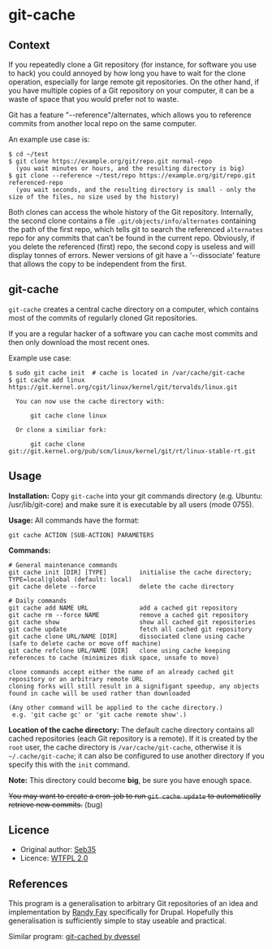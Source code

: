 git-cache
=========

Context
-------

If you repeatedly clone a Git repository (for instance, for software you use to hack) you could annoyed by how long
you have to wait for the clone operation, especially for large remote git repositories.
On the other hand, if you have multiple copies of a Git repository on your computer, it can be a waste of space that
you would prefer not to waste.

Git has a feature "--reference"/alternates, which allows you to reference commits from another local repo on the same
computer.

An example use case is:

    $ cd ~/test
    $ git clone https://example.org/git/repo.git normal-repo
      (you wait minutes or hours, and the resulting directory is big)
    $ git clone --reference ~/test/repo https://example.org/git/repo.git referenced-repo
      (you wait seconds, and the resulting directory is small - only the size of the files, no size used by the history)

Both clones can access the whole history of the Git repository.
Internally, the second clone contains a file `.git/objects/info/alternates` containing the path of the first repo, which
tells git to search the referenced `alternates` repo for any commits that can't be found in the current repo.
Obviously, if you delete the referenced (first) repo, the second copy is useless and will display tonnes of errors.
Newer versions of git have a '--dissociate' feature that allows the copy to be independent from the first.


git-cache
---------

`git-cache` creates a central cache directory on a computer, which contains most of the commits of regularly cloned Git
repositories.

If you are a regular hacker of a software you can cache most commits and then only download the most
recent ones.

Example use case:

    $ sudo git cache init  # cache is located in /var/cache/git-cache
    $ git cache add linux https://git.kernel.org/cgit/linux/kernel/git/torvalds/linux.git

      You can now use the cache directory with:

          git cache clone linux

      Or clone a similiar fork:

          git cache clone git://git.kernel.org/pub/scm/linux/kernel/git/rt/linux-stable-rt.git


Usage
-----

__Installation:__
Copy `git-cache` into your git commands directory (e.g. Ubuntu: /usr/lib/git-core) and make sure it is executable by all
users (mode 0755).

__Usage:__
All commands have the format:

    git cache ACTION [SUB-ACTION] PARAMETERS

__Commands:__

    # General maintenance commands
    git cache init [DIR] [TYPE]         initialise the cache directory; TYPE=local|global (default: local)
    git cache delete --force            delete the cache directory

    # Daily commands
    git cache add NAME URL              add a cached git repository
    git cache rm --force NAME           remove a cached git repository
    git cache show                      show all cached git repositories
    git cache update                    fetch all cached git repository
    git cache clone URL/NAME [DIR]      dissociated clone using cache (safe to delete cache or move off machine)
    git cache refclone URL/NAME [DIR]   clone using cache keeping references to cache (minimizes disk space, unsafe to move)

    clone commands accept either the name of an already cached git repository or an arbitrary remote URL
    cloning forks will still result in a signifigant speedup, any objects found in cache will be used rather than downloaded

    (Any other command will be applied to the cache directory.)
     e.g. 'git cache gc' or 'git cache remote show'.)

__Location of the cache directory:__
The default cache directory contains all cached repositories (each Git repository is a remote).
If it is created by the `root` user, the cache directory is `/var/cache/git-cache`, otherwise it is `~/.cache/git-cache`;
it can also be configured to use another directory if you specify this with the `init` command.

__Note:__ This directory could become __big__, be sure you have enough space.

~~You may want to create a cron-job to run `git cache update` to automatically retrieve new commits.~~ (bug)

Licence
-------

- Original author: [Seb35](https://github.com/Seb35)
- Licence: [WTFPL 2.0](http://www.wpfpl.net)


References
----------

This program is a generalisation to arbitrary Git repositories of an idea and implementation by [Randy Fay](http://randyfay.com/content/reference-cache-repositories-speed-clones-git-clone-reference) specifically for Drupal. Hopefully this generalisation is sufficiently simple to stay useable and practical.

Similar program: [git-cached by dvessel](https://github.com/dvessel/git-cached)
